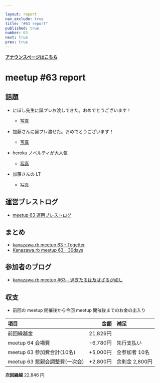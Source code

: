 ```yaml
---

layout: report
nav_exclude: true
title: "#63 report"
published: true
number: 63
next: true
prev: true
---
```


<div style="text-align: left;"><a href="/63/"><strong>アナウンスページはこちら</strong></a></div>

# meetup #63 report

## 話題

* にぼし先生に誕プレお渡しできた。おめでとうございます！
  + [写真](https://www.instagram.com/p/Bbnp3Qflp9_/)

* 加藤さんに誕プレ渡せた。おめでとうございます！
  + [写真](https://www.instagram.com/p/Bbn2otEFD03/)

* heroku ノベルティが大人気
  + [写真](https://www.instagram.com/p/Bbn2-fSla1Q/)

* 加藤さんの LT
  + [写真](https://www.instagram.com/p/BboA3nTlGrR/)

## 運営ブレストログ

* [meetup 63 運用ブレストログ](https://github.com/kanazawarb/meetup/wiki/meetup-63-%E9%81%8B%E7%94%A8%E3%83%96%E3%83%AC%E3%82%B9%E3%83%88%E3%83%AD%E3%82%B0)

## まとめ

* [kanazawa.rb meetup 63 - Togetter](https://togetter.com/li/1172965)
* [Kanazawa.rb meetup 63 - 30days](http://30d.jp/kzrb/53)

## 参加者のブログ

* [kanazawa\.rb meetup \#63 \- 過ぎたるは及ばざるが如し](http://cotton-desu.hatenablog.com/entry/2017/11/19/214217)

## 収支

* 前回の meetup 開催後から今回 meetup 開催後までのお金の出入り

|項目                           |金額         |補足                                               |
|:------------------------------|------------:|:--------------------------------------------------|
| 前回繰越金                    |    21,826円 |                                                   |
| meetup 64 会場費              |    -6,780円 | 先行支払い                                        |
| meetup 63 参加費合計(10名)    |   +5,000円 | 全参加者 10名                                       |
| meetup 63 懇親会調整費(一次会)|     +2,800円 | 余剰金 2,800円                                     |

**次回繰越**  22,846 円
